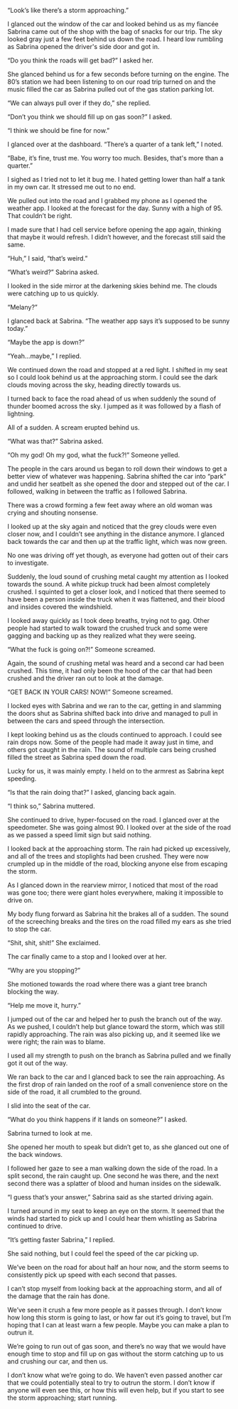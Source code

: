 “Look’s like there’s a storm approaching.”

I glanced out the window of the car and looked behind us as my fiancée Sabrina came out of the shop with the bag of snacks for our trip. The sky looked gray just a few feet behind us down the road. I heard low rumbling as Sabrina opened the driver's side door and got in. 

“Do you think the roads will get bad?” I asked her. 

She glanced behind us for a few seconds before turning on the engine. The 80’s station we had been listening to on our road trip turned on and the music filled the car as Sabrina pulled out of the gas station parking lot. 

“We can always pull over if they do,” she replied. 

“Don’t you think we should fill up on gas soon?” I asked.

“I think we should be fine for now.”

I glanced over at the dashboard. “There’s a quarter of a tank left,” I noted. 

“Babe, it’s fine, trust me. You worry too much. Besides, that's more than a quarter.”

I sighed as I tried not to let it bug me. I hated getting lower than half a tank in my own car. It stressed me out to no end.

We pulled out into the road and I grabbed my phone as I opened the weather app. I looked at the forecast for the day. Sunny with a high of 95. That couldn’t be right. 

I made sure that I had cell service before opening the app again, thinking that maybe it would refresh. I didn’t however, and the forecast still said the same.

“Huh,” I said, “that’s weird.”

“What’s weird?” Sabrina asked. 

I looked in the side mirror at the darkening skies behind me. The clouds were catching up to us quickly. 

“Melany?”

I glanced back at Sabrina. “The weather app says it’s supposed to be sunny today.”

“Maybe the app is down?”

“Yeah…maybe,” I replied. 

We continued down the road and stopped at a red light. I shifted in my seat so I could look behind us at the approaching storm. I could see the dark clouds moving across the sky, heading directly towards us. 

I turned back to face the road ahead of us when suddenly the sound of thunder boomed across the sky. I jumped as it was followed by a flash of lightning. 

All of a sudden. A scream erupted behind us. 

“What was that?” Sabrina asked. 

“Oh my god! Oh my god, what the fuck?!” Someone yelled. 

The people in the cars around us began to roll down their windows to get a better view of whatever was happening. Sabrina shifted the car into “park” and undid her seatbelt as she opened the door and stepped out of the car. I followed, walking in between the traffic as I followed Sabrina. 

There was a crowd forming a few feet away where an old woman was crying and shouting nonsense. 

I looked up at the sky again and noticed that the grey clouds were even closer now, and I couldn’t see anything in the distance anymore. I glanced back towards the car and then up at the traffic light, which was now green. 

No one was driving off yet though, as everyone had gotten out of their cars to investigate. 

Suddenly, the loud sound of crushing metal caught my attention as I looked towards the sound. A white pickup truck had been almost completely crushed. I squinted to get a closer look, and I noticed that there seemed to have been a person inside the truck when it was flattened, and their blood and insides covered the windshield. 

I looked away quickly as I took deep breaths, trying not to gag. Other people had started to walk toward the crushed truck and some were gagging and backing up as they realized what they were seeing. 

“What the fuck is going on?!” Someone screamed. 

Again, the sound of crushing metal was heard and a second car had been crushed. This time, it had only been the hood of the car that had been crushed and the driver ran out to look at the damage. 

“GET BACK IN YOUR CARS! NOW!” Someone screamed. 

I locked eyes with Sabrina and we ran to the car, getting in and slamming the doors shut as Sabrina shifted back into drive and managed to pull in between the cars and speed through the intersection. 

I kept looking behind us as the clouds continued to approach. I could see rain drops now. Some of the people had made it away just in time, and others got caught in the rain. The sound of multiple cars being crushed filled the street as Sabrina sped down the road. 

Lucky for us, it was mainly empty. I held on to the armrest as Sabrina kept speeding. 

“Is that the rain doing that?” I asked, glancing back again. 

“I think so,” Sabrina muttered. 

She continued to drive, hyper-focused on the road. I glanced over at the speedometer. She was going almost 90. I looked over at the side of the road as we passed a speed limit sign but said nothing. 

I looked back at the approaching storm. The rain had picked up excessively, and all of the trees and stoplights had been crushed. They were now crumpled up in the middle of the road, blocking anyone else from escaping the storm. 

As I glanced down in the rearview mirror, I noticed that most of the road was gone too; there were giant holes everywhere, making it impossible to drive on. 

My body flung forward as Sabrina hit the brakes all of a sudden. The sound of the screeching breaks and the tires on the road filled my ears as she tried to stop the car. 

“Shit, shit, shit!” She exclaimed. 

The car finally came to a stop and I looked over at her. 

“Why are you stopping?” 

She motioned towards the road where there was a giant tree branch blocking the way. 

“Help me move it, hurry.”

I jumped out of the car and helped her to push the branch out of the way. As we pushed, I couldn’t help but glance toward the storm, which was still rapidly approaching. The rain was also picking up, and it seemed like we were right; the rain was to blame. 

I used all my strength to push on the branch as Sabrina pulled and we finally got it out of the way. 

We ran back to the car and I glanced back to see the rain approaching. As the first drop of rain landed on the roof of a small convenience store on the side of the road, it all crumbled to the ground. 

I slid into the seat of the car. 

“What do you think happens if it lands on someone?” I asked.

Sabrina turned to look at me. 

She opened her mouth to speak but didn’t get to, as she glanced out one of the back windows. 

I followed her gaze to see a man walking down the side of the road. In a split second, the rain caught up. One second he was there, and the next second there was a splatter of blood and human insides on the sidewalk. 

“I guess that’s your answer,” Sabrina said as she started driving again. 

I turned around in my seat to keep an eye on the storm. It seemed that the winds had started to pick up and I could hear them whistling as Sabrina continued to drive. 

“It’s getting faster Sabrina,” I replied. 

She said nothing, but I could feel the speed of the car picking up. 

We’ve been on the road for about half an hour now, and the storm seems to consistently pick up speed with each second that passes. 

I can’t stop myself from looking back at the approaching storm, and all of the damage that the rain has done. 

We’ve seen it crush a few more people as it passes through. I don’t know how long this storm is going to last, or how far out it’s going to travel, but I’m hoping that I can at least warn a few people. Maybe you can make a plan to outrun it. 

We’re going to run out of gas soon, and there’s no way that we would have enough time to stop and fill up on gas without the storm catching up to us and crushing our car, and then us. 

I don’t know what we’re going to do. We haven’t even passed another car that we could potentially steal to try to outrun the storm. I don’t know if anyone will even see this, or how this will even help, but if you start to see the storm approaching; start running.